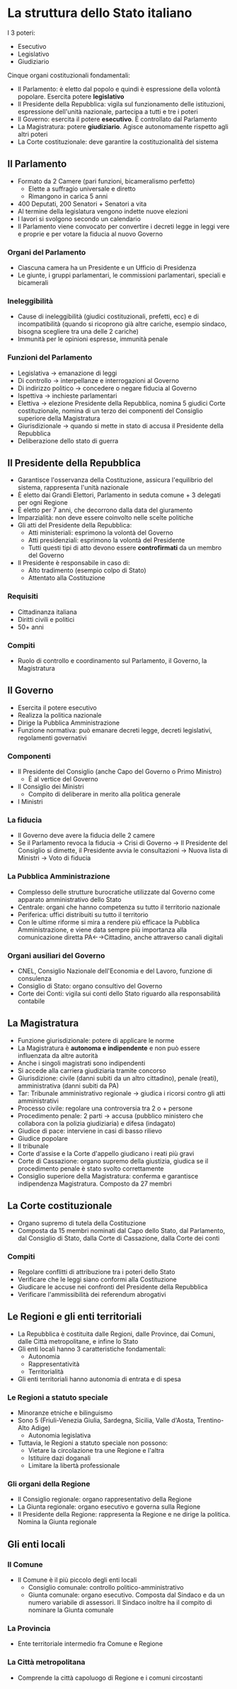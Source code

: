 # La struttura dello Stato italiano

I 3 poteri:
- Esecutivo
- Legislativo
- Giudiziario

Cinque organi costituzionali fondamentali:
- Il Parlamento: è eletto dal popolo e quindi è espressione della volontà popolare. Esercita potere **legislativo**
- Il Presidente della Repubblica: vigila sul funzionamento delle istituzioni, espressione dell'unità nazionale, partecipa a tutti e tre i poteri
- Il Governo: esercita il potere **esecutivo**. È controllato dal Parlamento
- La Magistratura: potere **giudiziario**. Agisce autonomamente rispetto agli altri poteri
- La Corte costituzionale: deve garantire la costituzionalità del sistema

## Il Parlamento

- Formato da 2 Camere (pari funzioni, bicameralismo perfetto)
	- Elette a suffragio universale e diretto
	- Rimangono in carica 5 anni
- 400 Deputati, 200 Senatori + Senatori a vita
- Al termine della legislatura vengono indette nuove elezioni
- I lavori si svolgono secondo un calendario
- Il Parlamento viene convocato per convertire i decreti legge in leggi vere e proprie e per votare la fiducia al nuovo Governo

### Organi del Parlamento

- Ciascuna camera ha un Presidente e un Ufficio di Presidenza
- Le giunte, i gruppi parlamentari, le commissioni parlamentari, speciali e bicamerali

### Ineleggibilità

- Cause di ineleggibilità (giudici costituzionali, prefetti, ecc) e di incompatibilità (quando si ricoprono già altre cariche, esempio sindaco, bisogna scegliere tra una delle 2 cariche)
- Immunità per le opinioni espresse, immunità penale

### Funzioni del Parlamento

- Legislativa → emanazione di leggi
- Di controllo → interpellanze e interrogazioni al Governo
- Di indirizzo politico → concedere o negare fiducia al Governo
- Ispettiva → inchieste parlamentari
- Elettiva → elezione Presidente della Repubblica, nomina 5 giudici Corte costituzionale, nomina di un terzo dei componenti del Consiglio superiore della Magistratura
- Giurisdizionale → quando si mette in stato di accusa il Presidente della Repubblica
- Deliberazione dello stato di guerra

## Il Presidente della Repubblica

- Garantisce l'osservanza della Costituzione, assicura l'equilibrio del sistema, rappresenta l'unità nazionale
- È eletto dai Grandi Elettori, Parlamento in seduta comune + 3 delegati per ogni Regione
- È eletto per 7 anni, che decorrono dalla data del giuramento
- Imparzialità: non deve essere coinvolto nelle scelte politiche
- Gli atti del Presidente della Repubblica:
	- Atti ministeriali: esprimono la volontà del Governo
	- Atti presidenziali: esprimono la volontà del Presidente
	- Tutti questi tipi di atto devono essere **controfirmati** da un membro del Governo
- Il Presidente è responsabile in caso di:
	- Alto tradimento (esempio colpo di Stato)
	- Attentato alla Costituzione

### Requisiti

- Cittadinanza italiana
- Diritti civili e politici
- 50+ anni

### Compiti

- Ruolo di controllo e coordinamento sul Parlamento, il Governo, la Magistratura

## Il Governo

- Esercita il potere esecutivo
- Realizza la politica nazionale
- Dirige la Pubblica Amministrazione
- Funzione normativa: può emanare decreti legge, decreti legislativi, regolamenti governativi

### Componenti

- Il Presidente del Consiglio (anche Capo del Governo o Primo Ministro)
	- È al vertice del Governo
- Il Consiglio dei Ministri
	- Compito di deliberare in merito alla politica generale
- I Ministri

### La fiducia

- Il Governo deve avere la fiducia delle 2 camere
- Se il Parlamento revoca la fiducia → Crisi di Governo → Il Presidente del Consiglio si dimette, il Presidente avvia le consultazioni → Nuova lista di Ministri → Voto di fiducia

### La Pubblica Amministrazione

- Complesso delle strutture burocratiche utilizzate dal Governo come apparato amministrativo dello Stato
- Centrale: organi che hanno competenza su tutto il territorio nazionale
- Periferica: uffici distribuiti su tutto il territorio
- Con le ultime riforme si mira a rendere più efficace la Pubblica Amministrazione, e viene data sempre più importanza alla comunicazione diretta PA←→Cittadino, anche attraverso canali digitali

### Organi ausiliari del Governo

- CNEL, Consiglio Nazionale dell'Economia e del Lavoro, funzione di consulenza
- Consiglio di Stato: organo consultivo del Governo
- Corte dei Conti: vigila sui conti dello Stato riguardo alla responsabilità contabile

## La Magistratura

- Funzione giurisdizionale: potere di applicare le norme
- La Magistratura è **autonoma e indipendente** e non può essere influenzata da altre autorità
- Anche i singoli magistrati sono indipendenti
- Si accede alla carriera giudiziaria tramite concorso
- Giurisdizione: civile (danni subiti da un altro cittadino), penale (reati), amministrativa (danni subiti da PA)
- Tar: Tribunale amministrativo regionale → giudica i ricorsi contro gli atti amministrativi
- Processo civile: regolare una controversia tra 2 o + persone
- Procedimento penale: 2 parti → accusa (pubblico ministero che collabora con la polizia giudiziaria) e difesa (indagato)
- Giudice di pace: interviene in casi di basso rilievo
- Giudice popolare
- Il tribunale
- Corte d'assise e la Corte d'appello giudicano i reati più gravi
- Corte di Cassazione: organo supremo della giustizia, giudica se il procedimento penale è stato svolto correttamente
- Consiglio superiore della Magistratura: conferma e garantisce indipendenza Magistratura. Composto da 27 membri

## La Corte costituzionale

- Organo supremo di tutela della Costituzione
- Composta da 15 membri nominati dal Capo dello Stato, dal Parlamento, dal Consiglio di Stato, dalla Corte di Cassazione, dalla Corte dei conti

### Compiti

- Regolare conflitti di attribuzione tra i poteri dello Stato
- Verificare che le leggi siano conformi alla Costituzione
- Giudicare le accuse nei confronti del Presidente della Repubblica
- Verificare l'ammissibilità dei referendum abrogativi

## Le Regioni e gli enti territoriali

- La Repubblica è costituita dalle Regioni, dalle Province, dai Comuni, dalle Città metropolitane, e infine lo Stato
- Gli enti locali hanno 3 caratteristiche fondamentali:
	- Autonomia
	- Rappresentatività
	- Territorialità
- Gli enti territoriali hanno autonomia di entrata e di spesa

### Le Regioni a statuto speciale

- Minoranze etniche e bilinguismo
- Sono 5 (Friuli-Venezia Giulia, Sardegna, Sicilia, Valle d'Aosta, Trentino-Alto Adige)
	- Autonomia legislativa
- Tuttavia, le Regioni a statuto speciale non possono:
	- Vietare la circolazione tra une Regione e l'altra
	- Istituire dazi doganali
	- Limitare la libertà professionale

### Gli organi della Regione

- Il Consiglio regionale: organo rappresentativo della Regione
- La Giunta regionale: organo esecutivo e governa sulla Regione
- Il Presidente della Regione: rappresenta la Regione e ne dirige la politica. Nomina la Giunta regionale

## Gli enti locali

### Il Comune

- Il Comune è il più piccolo degli enti locali
	- Consiglio comunale: controllo politico-amministrativo
	- Giunta comunale: organo esecutivo. Composta dal Sindaco e da un numero variabile di assessori. Il Sindaco inoltre ha il compito di nominare la Giunta comunale

### La Provincia

- Ente territoriale intermedio fra Comune e Regione

### La Città metropolitana

- Comprende la città capoluogo di Regione e i comuni circostanti